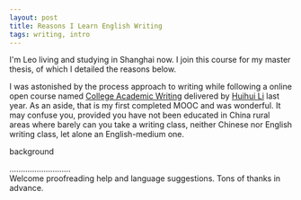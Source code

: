 ```yaml
---
layout: post
title: Reasons I Learn English Writing
tags: writing, intro
---
```


I'm Leo living and studying in Shanghai now. I join this course for my master thesis, of which I detailed the reasons below. 

I was astonished by the process approach to writing while following a online open course named [College Academic Writing](www.icourse163.org/course/nudt-17005) delivered by [Huihui Li](http://www.icourse163.org/u/1516036567#/c) last year. As an aside, that is my first completed MOOC and was wonderful. It may confuse you, provided you have not been educated in China rural areas where barely can you take a writing class, neither Chinese nor English writing class, let alone an English-medium one. 

background





...........................     
Welcome proofreading help and language suggestions. Tons of thanks in advance.

